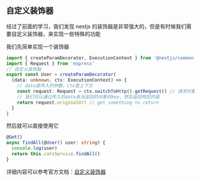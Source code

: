 ## 自定义装饰器

经过了前面的学习，我们发现 nestjs 的装饰器是非常强大的，但是有时候我们需要自定义装饰器，来实现一些特殊的功能<br/>

我们先简单实现一个装饰器

```typescript
import { createParamDecorator, ExecutionContext } from '@nestjs/common'
import { Request } from 'express'
// 自定义装饰器
export const User = createParamDecorator(
  (data: unknown, ctx: ExecutionContext) => {
    // data是传入的参数，ctx是上下文
    const request: Request = ctx.switchToHttp().getRequest() // 请求对象
    // 我们可以通过传入的data来当返回的对象的key，然后返回特定的值
    return request.originalUrl // get something to return
  }
)
```

然后就可以直接使用它

```typescript
@Get()
async findAll(@User() user: string) {
  console.log(user)
  return this.catsService.findAll()
}
```

详细内容可以参考官方文档：[自定义装饰器](https://docs.nestjs.com/custom-decorators)
